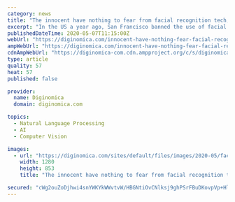 ```yaml
---
category: news
title: "The innocent have nothing to fear from facial recognition tech, right? Well..."
excerpt: "In the US a year ago, San Francisco banned the use of facial recognition in local surveillance and law enforcement, citing the risk of error and bias. But are these criticisms valid? First, some good news – of a sort - from the UK."
publishedDateTime: 2020-05-07T11:15:00Z
webUrl: "https://diginomica.com/innocent-have-nothing-fear-facial-recognition-tech-right-well"
ampWebUrl: "https://diginomica.com/innocent-have-nothing-fear-facial-recognition-tech-right-well?amp"
cdnAmpWebUrl: "https://diginomica-com.cdn.ampproject.org/c/s/diginomica.com/innocent-have-nothing-fear-facial-recognition-tech-right-well?amp"
type: article
quality: 57
heat: 57
published: false

provider:
  name: Diginomica
  domain: diginomica.com

topics:
  - Natural Language Processing
  - AI
  - Computer Vision

images:
  - url: "https://diginomica.com/sites/default/files/images/2020-05/face-detection-4760361_1280.jpg"
    width: 1280
    height: 853
    title: "The innocent have nothing to fear from facial recognition tech, right? Well..."

secured: "cWg2ouZoDjhwi4snYWKYkWWvtvW/HBGNtiOvCNlksj9ghPSrFBuDKovpVp+Hl9CZpn5JU4DRZSraV4+GKjNfVo0IZG0Np9kamTahwSl76bNKIOG0x93CyrQH9AQbtRAv7XvohzWbAvHRGZqdbVxsDbG64tXWS0dsqWBkYQ+1z7FnfnFlG2EZ79FKE62Aujbg6zp7xcZxMkjqw3he9SeQZtZ70kSjkoIjG2CdoUYkJib+RcxaDeaaR9YWQRsH2KrRGJ6NwIhiSLHZe7JRb5mwaMC0+OG0lE2hlF0fETGoRLBZ7kKOZw4sh1TqFsBBuyrr;s1rZ92YZ1rVEdxYI/P1WeA=="
---
```


